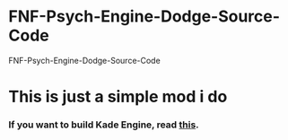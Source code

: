 # FNF-Psych-Engine-Dodge-Source-Code
FNF-Psych-Engine-Dodge-Source-Code
# This is just a simple mod i do
### If you want to build Kade Engine, read [this](https://github.com/ayoubslama123/FNF-Psych-Engine-Dodge-Source-Code).
